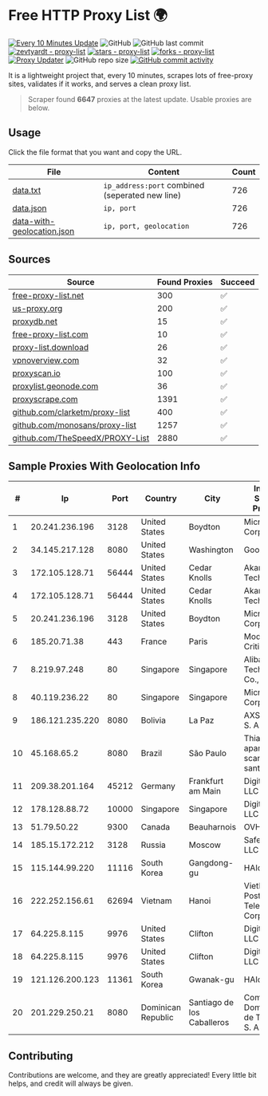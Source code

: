 
# Free HTTP Proxy List 🌍

[![Every 10 Minutes Update](https://github.com/mertguvencli/http-proxy-list/actions/workflows/main.yml/badge.svg?branch=main)](https://github.com/mertguvencli/http-proxy-list/actions/workflows/main.yml)
![GitHub](https://img.shields.io/github/license/mertguvencli/http-proxy-list)
![GitHub last commit](https://img.shields.io/github/last-commit/mertguvencli/http-proxy-list)
[![zevtyardt - proxy-list](https://img.shields.io/static/v1?label=zevtyardt&message=proxy-list&color=blue&logo=github)](https://github.com/zevtyardt/proxy-list "Go to GitHub repo")
[![stars - proxy-list](https://img.shields.io/github/stars/zevtyardt/proxy-list?style=social)](https://github.com/zevtyardt/proxy-list)
[![forks - proxy-list](https://img.shields.io/github/forks/zevtyardt/proxy-list?style=social)](https://github.com/zevtyardt/proxy-list)
[![Proxy Updater](https://github.com/zevtyardt/proxy-list/workflows/Proxy%20Updater/badge.svg)](https://github.com/zevtyardt/proxy-list/actions?query=workflow:"Proxy+Updater")
![GitHub repo size](https://img.shields.io/github/repo-size/zevtyardt/proxy-list)
[![GitHub commit activity](https://img.shields.io/github/commit-activity/m/zevtyardt/proxy-list?logo=commits)](https://github.com/zevtyardt/proxy-list/commits/main)

It is a lightweight project that, every 10 minutes, scrapes lots of free-proxy sites, validates if it works, and serves a clean proxy list.

> Scraper found **6647** proxies at the latest update. Usable proxies are below.

## Usage

Click the file format that you want and copy the URL.

|File|Content|Count|
|----|-------|-----|
|[data.txt](https://raw.githubusercontent.com/mertguvencli/http-proxy-list/main/proxy-list/data.txt)|`ip_address:port` combined (seperated new line)|726|
|[data.json](https://raw.githubusercontent.com/mertguvencli/http-proxy-list/main/proxy-list/data.json)|`ip, port`|726|
|[data-with-geolocation.json](https://raw.githubusercontent.com/mertguvencli/http-proxy-list/main/proxy-list/data-with-geolocation.json)|`ip, port, geolocation`|726|

## Sources

|Source|Found Proxies|Succeed|
|------|-------------|-------|
|[free-proxy-list.net](https://free-proxy-list.net)|300|✅|
|[us-proxy.org](https://www.us-proxy.org)|200|✅|
|[proxydb.net](http://proxydb.net)|15|✅|
|[free-proxy-list.com](https://free-proxy-list.com/?page=&port=&type%5B%5D=http&type%5B%5D=https&up_time=0&search=Search)|10|✅|
|[proxy-list.download](https://www.proxy-list.download/HTTP)|26|✅|
|[vpnoverview.com](https://vpnoverview.com/privacy/anonymous-browsing/free-proxy-servers)|32|✅|
|[proxyscan.io](https://www.proxyscan.io)|100|✅|
|[proxylist.geonode.com](https://proxylist.geonode.com/api/proxy-list?limit=300&page=1&sort_by=lastChecked&sort_type=desc&protocols=http,https)|36|✅|
|[proxyscrape.com](https://api.proxyscrape.com/v2/?request=displayproxies&protocol=http&timeout=10000&country=all&ssl=all&anonymity=all)|1391|✅|
|[github.com/clarketm/proxy-list](https://raw.githubusercontent.com/clarketm/proxy-list/master/proxy-list-raw.txt)|400|✅|
|[github.com/monosans/proxy-list](https://raw.githubusercontent.com/monosans/proxy-list/main/proxies/http.txt)|1257|✅|
|[github.com/TheSpeedX/PROXY-List](https://raw.githubusercontent.com/TheSpeedX/PROXY-List/master/http.txt)|2880|✅|


## Sample Proxies With Geolocation Info

|#|Ip|Port|Country|City|Internet Service Provider|
|-|--|----|-------|----|-------------------------|
|1|20.241.236.196|3128|United States|Boydton|Microsoft Corporation|
|2|34.145.217.128|8080|United States|Washington|Google LLC|
|3|172.105.128.71|56444|United States|Cedar Knolls|Akamai Technologies|
|4|172.105.128.71|56444|United States|Cedar Knolls|Akamai Technologies|
|5|20.241.236.196|3128|United States|Boydton|Microsoft Corporation|
|6|185.20.71.38|443|France|Paris|Mod Mission Critical LLC|
|7|8.219.97.248|80|Singapore|Singapore|Alibaba (US) Technology Co., Ltd.|
|8|40.119.236.22|80|Singapore|Singapore|Microsoft Corporation|
|9|186.121.235.220|8080|Bolivia|La Paz|AXS Bolivia S. A.|
|10|45.168.65.2|8080|Brazil|São Paulo|Thiago aparecido scaramuzza santana|
|11|209.38.201.164|45212|Germany|Frankfurt am Main|DigitalOcean, LLC|
|12|178.128.88.72|10000|Singapore|Singapore|DigitalOcean, LLC|
|13|51.79.50.22|9300|Canada|Beauharnois|OVH SAS|
|14|185.15.172.212|3128|Russia|Moscow|SafeData LLC|
|15|115.144.99.220|11116|South Korea|Gangdong-gu|HAIonNet|
|16|222.252.156.61|62694|Vietnam|Hanoi|VietNam Post and Telecom Corporation|
|17|64.225.8.115|9976|United States|Clifton|DigitalOcean, LLC|
|18|64.225.8.115|9976|United States|Clifton|DigitalOcean, LLC|
|19|121.126.200.123|11361|South Korea|Gwanak-gu|HAIonNet|
|20|201.229.250.21|8080|Dominican Republic|Santiago de los Caballeros|Compañía Dominicana de Teléfonos S. A.|



## Contributing

Contributions are welcome, and they are greatly appreciated! Every
little bit helps, and credit will always be given.

